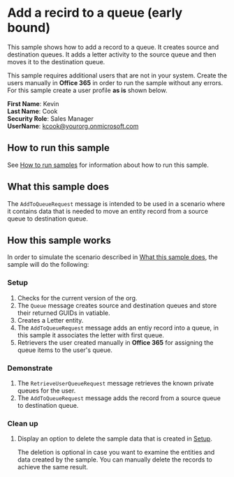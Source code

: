 # Add a recird to a queue (early bound)
This sample shows how to add a record to a queue. It creates source and destination queues. It adds a letter activity to the source queue and then moves it to the destination queue.

This sample requires additional users that are not in your system. Create the users manually in **Office 365** in order to run the sample without any errors. For this sample create a user profile **as is** shown below. 

**First Name**: Kevin<br/>
**Last Name**: Cook<br/>
**Security Role**: Sales Manager<br/>
**UserName**: kcook@yourorg.onmicrosoft.com<br/>

## How to run this sample

See [How to run samples](../../../How-to-run-samples.md) for information about how to run this sample.

## What this sample does

The `AddToQueueRequest` message is intended to be used in a scenario where it contains data that is needed to move an entity record from a source queue to destination queue.

## How this sample works

In order to simulate the scenario described in [What this sample does](#what-this-sample-does), the sample will do the following:

### Setup

1. Checks for the current version of the org.
2. The `Queue` message creates source and destination queues and store their returned GUIDs in vatiable.
3. Creates a Letter entity.
4. The `AddToQueueRequest` message adds an entiy record into a queue, in this sample it associates the letter with first queue.
5. Retrievers the user created manually in **Office 365** for assigning the queue items to the user's queue.

### Demonstrate

1. The `RetrieveUserQueueRequest` message retrieves the known private queues for the user.
2. The `AddToQueueRequest` message adds the record from a source queue to destination queue.
### Clean up

1. Display an option to delete the sample data that is created in [Setup](#setup).

    The deletion is optional in case you want to examine the entities and data created by the sample. You can manually delete the records to achieve the same result.
